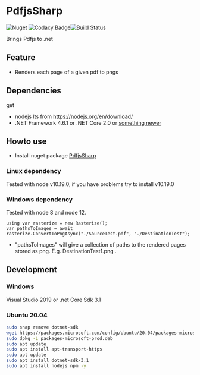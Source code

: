 # PdfjsSharp

[![Nuget](https://img.shields.io/nuget/v/PdfjsSharp.svg)](https://www.nuget.org/packages/PdfjsSharp/) [![Codacy Badge](https://app.codacy.com/project/badge/Grade/c417a8e923da45ed90c302c4a23528ea)](https://www.codacy.com/gh/Codeuctivity/PdfjsSharp?utm_source=github.com&utm_medium=referral&utm_content=Codeuctivity/PdfjsSharp&utm_campaign=Badge_Grade)[![Build Status](https://travis-ci.com/Codeuctivity/PdfjsSharp.svg?branch=travis)](https://travis-ci.com/Codeuctivity/PdfjsSharp)

Brings Pdfjs to .net

## Feature

- Renders each page of a given pdf to pngs

## Dependencies

get

- nodejs lts from <https://nodejs.org/en/download/>
- .NET Framework 4.6.1 or .NET Core 2.0 or [something newer](https://github.com/dotnet/standard/blob/master/docs/versions/netstandard2.0.md)

## Howto use

- Install nuget package [PdfjsSharp](https://www.nuget.org/packages/PdfjsSharp/)

### Linux dependency

Tested with node v10.19.0, if you have problems try to install v10.19.0

### Windows dependency

Tested with node 8 and node 12.

```Csharp
using var rasterize = new Rasterize();
var pathsToImages = await rasterize.ConvertToPngAsync("./SourceTest.pdf", "./DestinationTest");
```

- "pathsToImages" will give a collection of paths to the rendered pages stored as png. E.g. DestinationTest1.png .

## Development

### Windows

Visual Studio 2019 or .net Core Sdk 3.1

### Ubuntu 20.04

```bash
sudo snap remove dotnet-sdk
wget https://packages.microsoft.com/config/ubuntu/20.04/packages-microsoft-prod.deb -O packages-microsoft-prod.deb
sudo dpkg -i packages-microsoft-prod.deb
sudo apt update
sudo apt install apt-transport-https
sudo apt update
sudo apt install dotnet-sdk-3.1
sudo apt install nodejs npm -y
```
